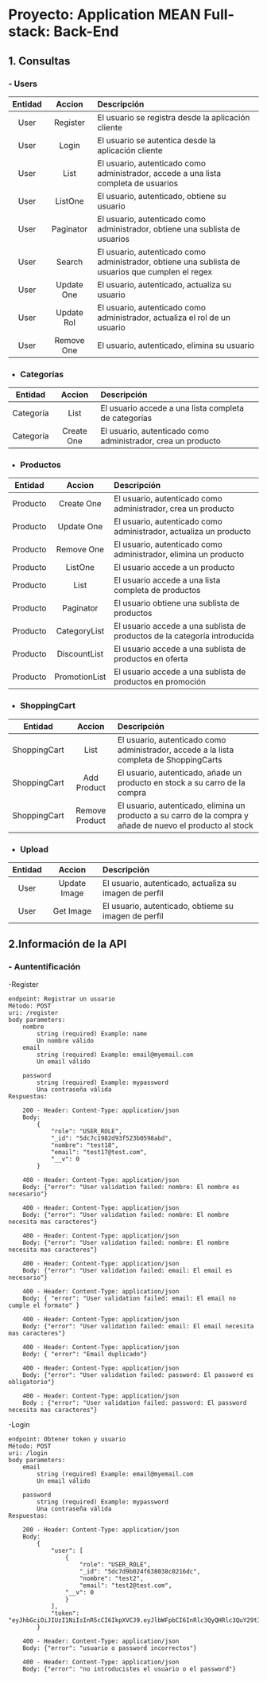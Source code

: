 # Proyecto: Application MEAN Full-stack: Back-End

## 1. Consultas

### - Users

| Entidad | Accion | Descripción
| :---: | :---: | :--- |
| User | Register | El usuario se registra desde la aplicación cliente |
| User | Login | El usuario se autentica desde la aplicación cliente |
| User | List | El usuario, autenticado como administrador, accede a una lista completa de usuarios |
| User | ListOne | El usuario, autenticado, obtiene su usuario |
| User | Paginator | El usuario, autenticado como administrador, obtiene una sublista de usuarios |
| User | Search | El usuario, autenticado como administrador, obtiene una sublista de usuarios que cumplen el regex|
| User | Update One | El usuario, autenticado, actualiza su usuario|
| User | Update Rol | El usuario, autenticado como administrador, actualiza el rol de un usuario|
| User | Remove One | El usuario, autenticado, elimina su usuario|

- ### Categorías

| Entidad | Accion | Descripción
| :---: | :---: | :--- |
| Categoría | List |El usuario accede a una lista completa de categorías |
| Categoría | Create One | El usuario, autenticado como administrador, crea un producto |



- ### Productos

| Entidad | Accion | Descripción
| :---: | :---: | :--- |
| Producto | Create One | El usuario, autenticado como administrador, crea un producto |
| Producto | Update One | El usuario, autenticado como administrador, actualiza un producto |
| Producto | Remove One | El usuario, autenticado como administrador, elimina un producto |
| Producto | ListOne | El usuario accede a un producto |
| Producto | List |El usuario accede a una lista completa de productos |
| Producto | Paginator | El usuario obtiene una sublista de productos |
| Producto | CategoryList |El usuario accede a una sublista de productos de la categoría introducida |
| Producto | DiscountList |El usuario accede a una sublista de productos en oferta |
| Producto | PromotionList |El usuario accede a una sublista de productos en promoción |

- ### ShoppingCart
| Entidad | Accion | Descripción
| :---: | :---: | :--- |
| ShoppingCart | List |El usuario, autenticado como administrador, accede a la lista completa de ShoppingCarts |
| ShoppingCart | Add Product | El usuario, autenticado, añade un producto en stock a su carro de la compra |
| ShoppingCart | Remove Product | El usuario, autenticado, elimina un producto a su carro de la compra  y añade de nuevo el producto al stock|

- ### Upload
| Entidad | Accion | Descripción
| :---: | :---: | :--- |
| User | Update Image | El usuario, autenticado, actualiza su imagen de perfil|
| User | Get Image | El usuario, autenticado, obtieme su imagen de perfil|

## 2.Información de la API

### - Auntentificación


-Register

```
endpoint: Registrar un usuario
Método: POST
uri: /register
body parameters:
    nombre
        string (required) Example: name
        Un nombre válido
    email
        string (required) Example: email@myemail.com
        Un email válido

    password
        string (required) Example: mypassword
        Una contraseña válida
Respuestas:
    
    200 - Header: Content-Type: application/json
    Body:
        {
            "role": "USER_ROLE",
            "_id": "5dc7c1982d93f523b0598abd",
            "nombre": "test18",
            "email": "test17@test.com",
            "__v": 0
        }
    
    400 - Header: Content-Type: application/json
    Body: {"error": "User validation failed: nombre: El nombre es necesario"}

    400 - Header: Content-Type: application/json
    Body: {"error": "User validation failed: nombre: El nombre necesita mas caracteres"}

    400 - Header: Content-Type: application/json
    Body: {"error": "User validation failed: nombre: El nombre necesita mas caracteres"}

    400 - Header: Content-Type: application/json
    Body: {"error": "User validation failed: email: El email es necesario"}

    400 - Header: Content-Type: application/json
    Body: { "error": "User validation failed: email: El email no cumple el formato" }

    400 - Header: Content-Type: application/json
    Body: {"error": "User validation failed: email: El email necesita mas caracteres"}

    400 - Header: Content-Type: application/json
    Body: { "error": "Email duplicado"}

    400 - Header: Content-Type: application/json
    Body: {"error": "User validation failed: password: El password es obligatorio"}

    400 - Header: Content-Type: application/json
    Body : {"error": "User validation failed: password: El password necesita mas caracteres"}

```

-Login

```
endpoint: Obtener token y usuario
Método: POST
uri: /login
body parameters:
    email
        string (required) Example: email@myemail.com
        Un email válido

    password
        string (required) Example: mypassword
        Una contraseña válida
Respuestas:
    
    200 - Header: Content-Type: application/json
    Body:
        {
            "user": [
                {
                    "role": "USER_ROLE",
                    "_id": "5dc7d9b024f638038c0216dc",
                    "nombre": "test2",
                    "email": "test2@test.com",
                "__v": 0
                }
            ],
            "token":        "eyJhbGciOiJIUzI1NiIsInR5cCI6IkpXVCJ9.eyJlbWFpbCI6InRlc3QyQHRlc3QuY29tIiwiaWF0IjoxNTczMzc4NDkxLCJleHAiOjE1NzM0NjQ4OTF9.eNztaEf6gL6NZwP_plNdg_JiDsLePp8VSU92SFVOsQk"
        }
    
    400 - Header: Content-Type: application/json
    Body: {"error": "usuario o password incorrectos"}

    400 - Header: Content-Type: application/json
    Body: {"error": "no introducistes el usuario o el password"}

```













